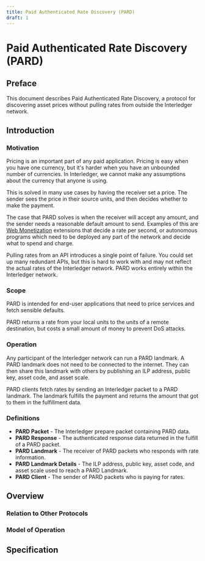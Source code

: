 ```yaml
---
title: Paid Authenticated Rate Discovery (PARD)
draft: 1
---
```


# Paid Authenticated Rate Discovery (PARD)

## Preface

This document describes Paid Authenticated Rate Discovery, a protocol for
discovering asset prices without pulling rates from outside the Interledger
network.

## Introduction

### Motivation

Pricing is an important part of any paid application. Pricing is easy when you
have one currency, but it's harder when you have an unbounded number of
currencies. In Interledger, we cannot make any assumptions about the currency
that anyone is using.

This is solved in many use cases by having the receiver set a price. The sender
sees the price in their source units, and then decides whether to make the payment.

The case that PARD solves is when the receiver will accept any amount, and the
sender needs a reasonable default amount to send. Examples of this are [Web
Monetization](../0028-web-monetization/0028-web-monetization.md) extensions
that decide a rate per second, or autonomous programs which need to be deployed
any part of the network and decide what to spend and charge.

Pulling rates from an API introduces a single point of failure. You could set
up many redundant APIs, but this is hard to work with and may not reflect the
actual rates of the Interledger network. PARD works entirely within the
Interledger network.

### Scope

PARD is intended for end-user applications that need to price services and
fetch sensible defaults.

PARD returns a rate from your local units to the units of a remote destination,
but costs a small amount of money to prevent DoS attacks.

### Operation

Any participant of the Interledger network can run a PARD landmark. A PARD
landmark does not need to be connected to the internet. They can then share
this landmark with others by publishing an ILP address, public key, asset code,
and asset scale.

PARD clients fetch rates by sending an Interledger packet to a PARD landmark.
The landmark fulfills the payment and returns the amount that got to them in
the fulfillment data.

### Definitions

- **PARD Packet** - The Interledger prepare packet containing PARD data.
- **PARD Response** - The authenticated response data returned in the fulfill of a PARD packet.
- **PARD Landmark** - The receiver of PARD packets who responds with rate information.
- **PARD Landmark Details** - The ILP address, public key, asset code, and asset scale used to reach a PARD Landmark.
- **PARD Client** - The sender of PARD packets who is paying for rates.

## Overview

### Relation to Other Protocols

### Model of Operation

## Specification
